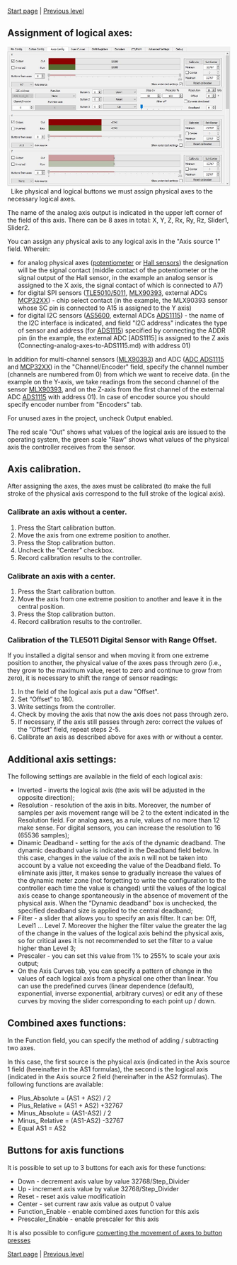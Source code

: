 


[Start page](../README.md) | [Previous level](Axes-connection.md)

## Assignment of logical axes:

![](../images/A2.jpg)
 
Like physical and logical buttons we must assign physical axes to the necessary logical axes.

The name of the analog axis output is indicated in the upper left corner of the field of this axis. There can be 8 axes in total: X, Y, Z, Rx, Ry, Rz, Slider1, Slider2.

You can assign any physical axis to any logical axis in the "Axis source 1" field. Wherein:
* for analog physical axes ([potentiometer](Potentiometer-connection.md) or [Hall sensors](Hall-sensors-connection.md)) the designation will be the signal contact (middle contact of the potentiometer or the signal output of the Hall sensor, in the example an analog sensor is assigned to the X axis, the signal contact of which is connected to A7)
* for digital SPI sensors ([TLE5010/5011](TLE501x-connection.md), [MLX90393](MLX90393-connection.md), external ADCs [MCP32XX](Connecting-analog-axes-to-MCP320x.md)) - chip select contact (in the example, the MLX90393 sensor whose SC pin is connected to A15 is assigned to the Y axis)
* for digital I2C sensors ([AS5600](AS5600-connection.md), external ADCs [ADS1115](Connecting-analog-axes-to-ADS1115.md)) - the name of the I2C interface is indicated, and field "I2C address" indicates the type of sensor and address (for [ADS1115](Connecting-analog-axes-to-ADS1115.md)) specified by connecting the ADDR pin (in the example, the external ADC [ADS1115] is assigned to the Z axis (Connecting-analog-axes-to-ADS1115.md) with address 01)

In addition for multi-channel sensors ([MLX90393](MLX90393-connection.md)) and ADC ([ADC ADS1115](Connecting-analog-axes-to-ADS1115.md) and [MCP32XX](Connecting-analog-axes-to-MCP320x.md)) in the "Channel/Encoder" field, specify the channel number (channels are numbered from 0) from which we want to receive data. (in the example on the Y-axis, we take readings from the second channel of the sensor [MLX90393](MLX90393-connection.md), and on the Z-axis from the first channel of the external ADC [ADS1115](Connecting-analog-axes-to-ADS1115.md) with address 01).
In case of encoder source you should specify encoder number from "Encoders" tab.

For unused axes in the project, uncheck Output enabled.

The red scale "Out" shows what values ​​of the logical axis are issued to the operating system, the green scale "Raw" shows what values ​​of the physical axis the controller receives from the sensor.

## Axis calibration.
After assigning the axes, the axes must be calibrated (to make the full stroke of the physical axis correspond to the full stroke of the logical axis).
### Calibrate an axis without a center.
1. Press the Start calibration button.
1. Move the axis from one extreme position to another.
1. Press the Stop calibration button.
1. Uncheck the “Center” checkbox.
1. Record calibration results to the controller.
### Calibrate an axis with a center.
1. Press the Start calibration button.
1. Move the axis from one extreme position to another and leave it in the central position.
1. Press the Stop calibration button.
1. Record calibration results to the controller.
### Calibration of the TLE5011 Digital Sensor with Range Offset.
If you installed a digital sensor and when moving it from one extreme position to another, the physical value of the axes pass through zero (i.e., they grow to the maximum value, reset to zero and continue to grow from zero), it is necessary to shift the range of sensor readings:
1. In the field of the logical axis put a daw "Offset".
1. Set “Offset” to 180.
1. Write settings from the controller.
1. Check by moving the axis that now the axis does not pass through zero.
1. If necessary, if the axis still passes through zero: correct the values ​​of the “Offset” field, repeat steps 2-5.
1. Calibrate an axis as described above for axes with or without a center.
## Additional axis settings:
The following settings are available in the field of each logical axis:
* Inverted - inverts the logical axis (the axis will be adjusted in the opposite direction);
* Resolution - resolution of the axis in bits. Moreover, the number of samples per axis movement range will be 2 to the extent indicated in the Resolution field. For analog axes, as a rule, values ​​of no more than 12 make sense. For digital sensors, you can increase the resolution to 16 (65536 samples);
* Dinamic Deadband - setting for the axis of the dynamic deadband. The dynamic deadband value is indicated in the Deadband field below. In this case, changes in the value of the axis n will not be taken into account by a value not exceeding the value of the Deadband field. To eliminate axis jitter, it makes sense to gradually increase the values ​​of the dynamic meter zone (not forgetting to write the configuration to the controller each time the value is changed) until the values ​​of the logical axis cease to change spontaneously in the absence of movement of the physical axis. When the “Dynamic deadband” box is unchecked, the specified deadband size is applied to the central deadband;
* Filter - a slider that allows you to specify an axis filter. It can be: Off, Level1 ... Level 7. Moreover the higher the filter value the greater the lag of the change in the values ​​of the logical axis behind the physical axis, so for critical axes it is not recommended to set the filter to a value higher than Level 3;
* Prescaler - you can set this value from 1% to 255% to scale your axis output;
* On the Axis Curves tab, you can specify a pattern of change in the values ​​of each logical axis from a physical one other than linear. You can use the predefined curves (linear dependence (default), exponential, inverse exponential, arbitrary curves) or edit any of these curves by moving the slider corresponding to each point up / down.
## Combined axes functions:
In the Function field, you can specify the method of adding / subtracting two axes.

In this case, the first source is the physical axis (indicated in the Axis source 1 field (hereinafter in the AS1 formulas), the second is the logical axis (indicated in the Axis source 2 field (hereinafter in the AS2 formulas).
The following functions are available:
* Plus_Absolute = (AS1 + AS2) / 2
* Plus_Relative = (AS1 + AS2) +32767
* Minus_Absolute = (AS1-AS2) / 2
* Minus_ Relative = (AS1-AS2) -32767
* Equal AS1 = AS2

## Buttons for axis functions

It is possible to set up to 3 buttons for each axis for these functions:

* Down - decrement axis value by value 32768/Step_Divider
* Up - increment axis value by value 32768/Step_Divider
* Reset - reset axis value modificatioin
* Center - set current raw axis value as output 0 value
* Function_Enable - enable combined axes function for this axis
* Prescaler_Enable - enable prescaler for this axis

It is also possible to configure [converting the movement of axes to button presses](Axis-to-buttons-function.md)


[Start page](../README.md) | [Previous level](Axes-connection.md)


